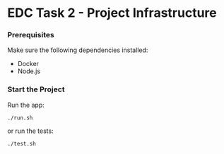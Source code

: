 # EDC Task 2 - Project Infrastructure

### Prerequisites

Make sure the following dependencies installed:

- Docker
- Node.js

### Start the Project

Run the app:

```shell
./run.sh
```

or run the tests:

```shell
./test.sh
```
